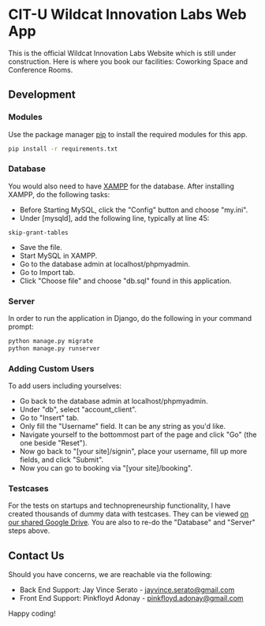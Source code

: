 # CIT-U Wildcat Innovation Labs Web App

This is the official Wildcat Innovation Labs Website which is still under construction.
Here is where you book our facilities: Coworking Space and Conference Rooms.

## Development
### Modules
Use the package manager [pip](https://pip.pypa.io/en/stable/) to install the required modules for this app.

```bash
pip install -r requirements.txt
```
### Database
You would also need to have [XAMPP](https://www.apachefriends.org/download.html) for the database.
After installing XAMPP, do the following tasks:
* Before Starting MySQL, click the "Config" button and choose "my.ini".
* Under [mysqld], add the following line, typically at line 45:
```text
skip-grant-tables
```
* Save the file.
* Start MySQL in XAMPP.
* Go to the database admin at localhost/phpmyadmin.
* Go to Import tab.
* Click "Choose file" and choose "db.sql" found in this application.

### Server
In order to run the application in Django, do the following in your command prompt:
```bash
python manage.py migrate
python manage.py runserver
```

### Adding Custom Users
To add users including yourselves:
* Go back to the database admin at localhost/phpmyadmin.
* Under "db", select "account_client".
* Go to "Insert" tab.
* Only fill the "Username" field. It can be any string as you'd like.
* Navigate yourself to the bottommost part of the page and click "Go" (the one beside "Reset").
* Now go back to "[your site]/signin", place your username, fill up more fields, and click "Submit".
* Now you can go to booking via "[your site]/booking".

### Testcases
For the tests on startups and technopreneurship functionality, I have created thousands of dummy data with testcases.
They can be viewed [on our shared Google Drive](https://drive.google.com/drive/u/0/folders/19jZIcuH_OkQ7swMcJ6k6zdbDhKdO9SxO).
You are also to re-do the "Database" and "Server" steps above.

## Contact Us
Should you have concerns, we are reachable via the following:
* Back End Support: Jay Vince Serato - jayvince.serato@gmail.com
* Front End Support: Pinkfloyd Adonay - pinkfloyd.adonay@gmail.com

Happy coding!